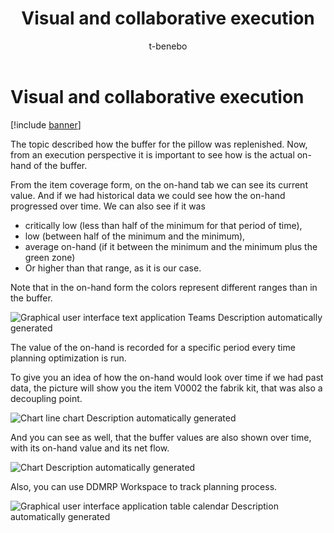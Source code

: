 ﻿---
title: Visual and collaborative execution
description:
author: t-benebo
ms.date: 06/30/2022
ms.topic: article
ms.search.form:
audience: Application User
ms.reviewer: kamaybac
ms.search.region: Global
ms.author: benebotg
ms.search.validFrom: 2022-06-30
ms.dyn365.ops.version: 10.0.28
---

# Visual and collaborative execution

[!include [banner](../../includes/banner.md)]

The topic described how the buffer for the pillow was replenished. Now, from an execution perspective it is important to see how is the actual on-hand of the buffer.

From the item coverage form, on the on-hand tab we can see its current value. And if we had historical data we could see how the on-hand progressed over time. We can also see if it was

- critically low (less than half of the minimum for that period of time),
- low (between half of the minimum and the minimum),
- average on-hand (if it between the minimum and the minimum plus the green zone)
- Or higher than that range, as it is our case.

Note that in the on-hand form the colors represent different ranges than in the buffer.

![Graphical user interface  text  application  Teams Description automatically generated](media/image20.png)

The value of the on-hand is recorded for a specific period every time planning optimization is run.

To give you an idea of how the on-hand would look over time if we had past data, the picture will show you the item V0002 the fabrik kit, that was also a decoupling point.

![Chart  line chart Description automatically generated](media/image21.png)

And you can see as well, that the buffer values are also shown over time, with its on-hand value and its net flow.

![Chart Description automatically generated](media/image22.png)

Also, you can use DDMRP Workspace to track planning process.

![Graphical user interface  application  table  calendar Description automatically generated](media/image23.png)
